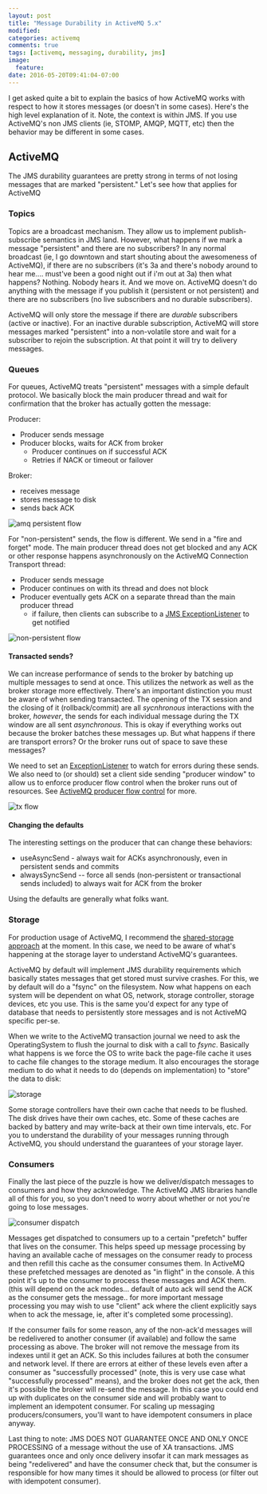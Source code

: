 ```yaml
---
layout: post
title: "Message Durability in ActiveMQ 5.x"
modified:
categories: activemq
comments: true
tags: [activemq, messaging, durability, jms]
image:
  feature:
date: 2016-05-20T09:41:04-07:00
---
```


I get asked quite a bit to explain the basics of how ActiveMQ works with respect to how it stores messages (or doesn't in some cases). Here's the high level explanation of it. Note, the context is within JMS. If you use ActiveMQ's non JMS clients (ie, STOMP, AMQP, MQTT, etc) then the behavior may be different in some cases.  


## ActiveMQ 

The JMS durability guarantees are pretty strong in terms of not losing messages that are marked "persistent." Let's see how that applies for ActiveMQ

### Topics
Topics are a broadcast mechanism. They allow us to implement publish-subscribe semantics in JMS land. However, what happens if we mark a message "persistent" and there are no subscribers? In any normal broadcast (ie, I go downtown and start shouting about the awesomeness of ActiveMQ), if there are no subscribers (it's 3a and there's nobody around to hear me.... must've been a good night out if i'm out at 3a) then what happens? Nothing. Nobody hears it. And we move on. ActiveMQ doesn't do anything with the message if you publish it (persistent or not persistent) and there are no subscribers (no live subscribers and no durable subscribers). 

ActiveMQ will only store the message if there are _durable_ subscribers (active or inactive). For an inactive durable subscription, ActiveMQ will store messages marked "persistent" into a non-volatile store and wait for a subscriber to rejoin the subscription. At that point it will try to delivery messages. 


### Queues
For queues, ActiveMQ treats "persistent" messages with a simple default protocol. We basically block the main producer thread and wait for confirmation that the broker has actually gotten the message:

Producer:

* Producer sends message
* Producer blocks, waits for ACK from broker
  * Producer continues on if successful ACK
  * Retries if NACK or timeout or failover

Broker:

* receives message
* stores message to disk
* sends back ACK

![amq persistent flow](/images/activemq-durable/amq-persistent.png)

For "non-persistent" sends, the flow is different. We send in a "fire and forget" mode. The main producer thread does not get blocked and any ACK or other response happens asynchronously on the ActiveMQ Connection Transport thread:

* Producer sends message
* Producer continues on with its thread and does not block
* Producer eventually gets ACK on a separate thread than the main producer thread
  * if failure, then clients can subscribe to a [JMS ExceptionListener](https://docs.oracle.com/javaee/7/api/javax/jms/ExceptionListener.html) to get notified
 

![non-persistent flow](/images/activemq-durable/amq-non-persistent.png)



#### Transacted sends?

We can increase performance of sends to the broker by batching up multiple messages to send at once. This utilizes the network as well as the broker storage more effectively. There's an important distinction you must be aware of when sending transacted. The opening of the TX session and the closing of it (rollback/commit) are all _sycnhronous_ interactions with the broker, _however_, the sends for each individual message during the TX window are all sent _asynchronous_. This is okay if everything works out because the broker batches these messages up. But what happens if there are transport errors? Or the broker runs out of space to save these messages?

We need to set an [ExceptionListener](https://docs.oracle.com/javaee/7/api/javax/jms/ExceptionListener.html) to watch for errors during these sends. We also need to (or should) set a client side sending "producer window" to allow us to enforce producer flow control when the broker runs out of resources. See [ActiveMQ producer flow control](http://activemq.apache.org/producer-flow-control.html) for more. 

![tx flow](/images/activemq-durable/amq-tx-send.png)


#### Changing the defaults

The interesting settings on the producer that can change these behaviors:

* useAsyncSend - always wait for ACKs asynchronously, even in persistent sends and commits
* alwaysSyncSend -- force all sends (non-persistent or transactional sends included) to always wait for ACK from the broker

Using the defaults are generally what folks want. 

### Storage

For production usage of ActiveMQ, I recommend the [shared-storage approach](http://activemq.apache.org/shared-file-system-master-slave.html) at the moment. In this case, we need to be aware of what's happening at the storage layer to understand ActiveMQ's guarantees.   

ActiveMQ by default will implement JMS durability requirements which basically states messages that get stored must survive crashes. For this, we by default will do a "fsync" on the filesystem. Now what happens on each system will be dependent on what OS, network, storage controller, storage devices, etc you use. This is the same you'd expect for any type of database that needs to persistently store messages and is not ActiveMQ specific per-se.

When we write to the ActiveMQ transaction journal we need to ask the OperatingSystem to flush the journal to disk with a call to _fsync_. Basically what happens is we force the OS to write back the page-file cache it uses to cache file changes to the storage medium. It also encourages the storage medium to do what it needs to do (depends on implementation) to "store" the data to disk:

![storage](/images/activemq-durable/storage-layers.png)

Some storage controllers have their own cache that needs to be flushed. The disk drives have their own caches, etc. Some of these caches are backed by battery and may write-back at their own time intervals, etc. For you to understand the durability of your messages running through ActiveMQ, you should understand the guarantees of your storage layer.


### Consumers

Finally the last piece of the puzzle is how we deliver/dispatch messages to consumers and how they acknowledge. The ActiveMQ JMS libraries handle all of this for you, so you don't need to worry about whether or not you're going to lose messages.


![consumer dispatch](/images/activemq-durable/dispatch.png)

Messages get dispatched to consumers up to a certain "prefetch" buffer that lives on the consumer. This helps speed up message processing by having an available cache of messages on the consumer ready to process and then refill this cache as the consumer consumes them. In ActiveMQ these prefetched messages are denoted as "in flight" in the console. A this point it's up to the consumer to process these messages and ACK them. (this will depend on the ack modes... default of auto ack will send the ACK as the consumer gets the message.. for more important message processing you may wish to use "client" ack where the client explicitly says when to ack the message, ie, after it's completed some processing). 

If the consumer fails for some reason, any of the non-ack'd messages will be redelivered to another consumer (if available) and follow the same processing as above. The broker will not remove the message from its indexes until it get an ACK. So this includes failures at both the consumer and network level. If there are errors at either of these levels even after a consumer as "successfully processed" (note, this is very use case what "successfully processed" means), and the broker does not get the ack, then it's possible the broker will re-send the message. In this case you could end up with duplicates on the consumer side and will probably want to implement an idempotent consumer. For scaling up messaging producers/consumers, you'll want to have idempotent consumers in place anyway. 

Last thing to note: JMS DOES NOT GUARANTEE ONCE AND ONLY ONCE PROCESSING of a message without the use of XA transactions. JMS guarantees once and only once delivery insofar it can mark messages as being "redelivered" and have the consumer check that, but the consumer is responsible for how many times it should be allowed to process (or filter out with idempotent consumer). 

